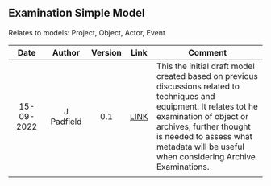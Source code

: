 ## Examination Simple Model

Relates to models: Project, Object, Actor, Event

| Date  | Author | Version | Link | Comment |
| :-----------: | :-----------: | :-----------: | :-----------: | ----------- |
| 15-09-2022 | J Padfield | 0.1 | [LINK](https://national-gallery.github.io/dynamic-modelling/?url=https://raw.githubusercontent.com/E-RIHS/hs-interoperability/main/Shared%20Models/Examination%20Simple%20Model/Examination%20Simple%20Model%20-%20V0.1.tsv) | This the initial draft model created based on previous discussions related to techniques and equipment. It relates tot he examination of object or archives, further thought is needed to assess what metadata will be useful when considering Archive Examinations. |
| <img width=325 /> |<img width=175 /> | <img width=60 /> | <img width=60 /> | <img width=500 /> |

